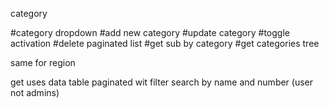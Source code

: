 category


#category dropdown
#add new category
#update category
#toggle activation
#delete
paginated list
#get sub by category
#get categories tree

same for region

get uses data table 
paginated wit filter search by name and number (user not admins)


